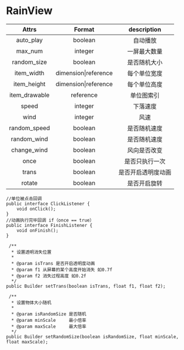 # RainView

| Attrs | Format | description |
|:-:|:-:|:-:|
|auto_play|boolean|自动播放|
|max_num|integer|一屏最大数量|
|random_size|boolean|是否随机大小|
|item_width|dimension\|reference|每个单位宽度|
|item_height|dimension\|reference|每个单位高度|
|item_drawable|reference|单位图索引|
|speed|integer|下落速度|
|wind|integer|风速|
|random_speed|boolean|是否随机速度|
|random_wind|boolean|是否随机速度|
|change_wind|boolean|风向是否改变|
|once|boolean|是否只执行一次|
|trans|boolean|是否开启透明度动画|
|rotate|boolean|是否开启旋转|

```
//单位被点击回调
public interface ClickListener {
    void onClick();
}
//动画执行完毕回调 if（once == true）
public interface FinishListener {
    void onFinish();
}
```

```
 /**
  * 设置透明消失位置
  *
  * @param isTrans 是否开启透明度动画
  * @param f1 从屏幕的某个高度开始消失 如0.7f
  * @param f2 消失过程高度 如0.2f
  */
public Builder setTrans(boolean isTrans, float f1, float f2);
  
 /**
  * 设置物体大小随机
  *
  * @param isRandomSize 是否随机
  * @param minScale     最小倍率
  * @param maxScale     最大倍率
  */
public Builder setRandomSize(boolean isRandomSize, float minScale, float maxScale);
        
